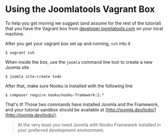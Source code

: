 # Using the Joomlatools Vagrant Box

To help you get moving we suggest (and assume for the rest of the tutorial) that you have the Vagrant box from
[developer.joomlatools.com](http://developer.joomlatools.com/tools/vagrant/introduction.html) on your local machine.

After you get your vagrant box set up and running, `ssh` into it

    $ vagrant ssh

When inside the box, use the `joomla` command line tool to create a new Joomla site

    $ joomla site:create todo

After that, make sure Nooku is installed with the following line

    $ composer require nooku/nooku-framework:2.*

That's it! Those two commands have installed Joomla and the Framework, and your tutorial sandbox
should be available at [http://joomla.dev/todo/](http://joomla.dev/todo/).

>At the very least you need Joomla with Nooku Framework installed in your preferred development environment.
